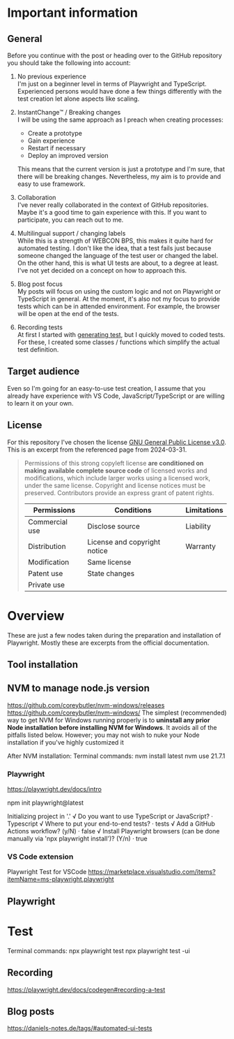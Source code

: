 
# Important information
## General
Before you continue with the post or heading over to the GitHub repository you should take the following into account:
1. No previous experience<br/>
   I'm just on a beginner level in terms of Playwright and TypeScript. Experienced persons would have done a few things differently with the test creation let alone aspects like scaling. 
2. InstantChange™️ / Breaking changes<br/>
   I will be using the same approach as I preach when creating processes:
   - Create a prototype
   - Gain experience 
   - Restart if necessary 
   - Deploy an improved version<br/>
  
   This means that the current version is just a prototype and I'm sure, that there will be breaking changes. Nevertheless, my aim is to provide and easy to use framework.
3. Collaboration<br/>
   I've never really collaborated in the context of GitHub repositories. Maybe it's a good time to gain experience with this. If you want to participate, you can reach out to me.
4. Multilingual support / changing labels<br/>
   While this is a strength of WEBCON BPS, this makes it quite hard for automated testing. I don't like the idea, that a test fails just because someone changed the language of the test user or changed the label. On the other hand, this is what UI tests are about, to a degree at least. I've not yet decided on a concept on how to approach this. 
5. Blog post focus<br/>
   My posts will focus on using the custom logic and not on Playwright or TypeScript in general. At the moment, it's also not my focus to provide tests which can be in attended environment. For example, the browser will be open at the end of the tests.
6. Recording tests<br/>
   At first I started with [generating test](https://playwright.dev/docs/codegen#recording-a-test), but I quickly moved to coded tests. For these, I created some classes / functions which simplify the actual test definition. 

## Target audience
Even so I'm going for an easy-to-use test creation, I assume that you already have experience with VS Code, JavaScript/TypeScript or are willing to learn it on your own.


## License
For this repository I've chosen the license [GNU General Public License v3.0](https://choosealicense.com/licenses/gpl-3.0/). This is an excerpt from the referenced page from 2024-03-31.

>Permissions of this strong copyleft license **are conditioned on making available complete source code** of licensed works and modifications, which include larger works using a licensed work, under the same license. Copyright and license notices must be preserved. Contributors provide an express grant of patent rights. 
>
>| Permissions    | Conditions                   | Limitations |
>|----------------|------------------------------|-------------|
>| Commercial use | Disclose source              | Liability   |
>| Distribution   | License and copyright notice | Warranty    |
>| Modification   | Same license                 |             |
>| Patent use     | State changes                |             |
>| Private use    |                              |             |


# Overview
These are just a few nodes taken during the preparation and installation of Playwright. Mostly these are excerpts from the official documentation.

## Tool installation
## NVM to manage node.js version

https://github.com/coreybutler/nvm-windows/releases
https://github.com/coreybutler/nvm-windows/
The simplest (recommended) way to get NVM for Windows running properly is to **uninstall any prior Node installation before installing NVM for Windows**. It avoids all of the pitfalls listed below. However; you may not wish to nuke your Node installation if you've highly customized it

After NVM installation:
Terminal commands:
nvm install latest
nvm use 21.7.1

### Playwright
https://playwright.dev/docs/intro

npm init playwright@latest

Initializing project in '.'
√ Do you want to use TypeScript or JavaScript? · Typescript
√ Where to put your end-to-end tests? · tests
√ Add a GitHub Actions workflow? (y/N) · false
√ Install Playwright browsers (can be done manually via 'npx playwright install')? (Y/n) · true


### VS Code extension
Playwright Test for VSCode
https://marketplace.visualstudio.com/items?itemName=ms-playwright.playwright

## Playwright 
# Test
Terminal commands:
npx playwright test
npx playwright test -ui

## Recording
https://playwright.dev/docs/codegen#recording-a-test

## Blog posts
https://daniels-notes.de/tags/#automated-ui-tests
